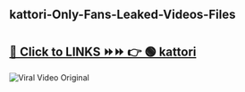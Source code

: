 
 ## kattori-Only-Fans-Leaked-Videos-Files

# <h2><a href="https://mediaupload.pro?kattori">🔗 Click to LINKS ⏩⏩ 👉 🟢 kattori </a></h2>

<a href="https://mediaupload.pro?kattori" rel="nofollow" data-target="animated-image.originalLink"><img src="https://i.ibb.co.com/xMMVF88/686577567.gif" alt="Viral Video Original" style="max-width: 100%; display: inline-block;" data-target="animated-image.originalImage"></a>
